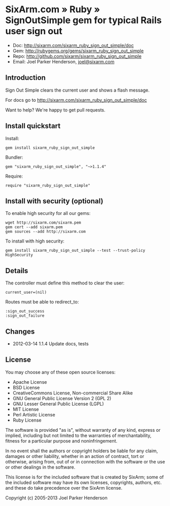 # SixArm.com » Ruby » <br> SignOutSimple gem for typical Rails user sign out

* Doc: <http://sixarm.com/sixarm_ruby_sign_out_simple/doc>
* Gem: <http://rubygems.org/gems/sixarm_ruby_sign_out_simple>
* Repo: <http://github.com/sixarm/sixarm_ruby_sign_out_simple>
* Email: Joel Parker Henderson, <joel@sixarm.com>


## Introduction

Sign Out Simple clears the current user and shows a flash message.

For docs go to <http://sixarm.com/sixarm_ruby_sign_out_simple/doc>

Want to help? We're happy to get pull requests.


## Install quickstart

Install:

    gem install sixarm_ruby_sign_out_simple

Bundler:

    gem "sixarm_ruby_sign_out_simple", "~>1.1.4"

Require:

    require "sixarm_ruby_sign_out_simple"


## Install with security (optional)

To enable high security for all our gems:

    wget http://sixarm.com/sixarm.pem
    gem cert --add sixarm.pem
    gem sources --add http://sixarm.com

To install with high security:

    gem install sixarm_ruby_sign_out_simple --test --trust-policy HighSecurity


## Details

The controller must define this method to clear the user:

    current_user=(nil)

Routes must be able to redirect_to:

    :sign_out_success 
    :sign_out_failure


## Changes

* 2012-03-14 1.1.4 Update docs, tests


## License

You may choose any of these open source licenses:

  * Apache License
  * BSD License
  * CreativeCommons License, Non-commercial Share Alike
  * GNU General Public License Version 2 (GPL 2)
  * GNU Lesser General Public License (LGPL)
  * MIT License
  * Perl Artistic License
  * Ruby License

The software is provided "as is", without warranty of any kind, 
express or implied, including but not limited to the warranties of 
merchantability, fitness for a particular purpose and noninfringement. 

In no event shall the authors or copyright holders be liable for any 
claim, damages or other liability, whether in an action of contract, 
tort or otherwise, arising from, out of or in connection with the 
software or the use or other dealings in the software.

This license is for the included software that is created by SixArm;
some of the included software may have its own licenses, copyrights, 
authors, etc. and these do take precedence over the SixArm license.

Copyright (c) 2005-2013 Joel Parker Henderson
